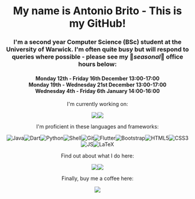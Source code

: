 <h1 align="center"> My name is Antonio Brito - This is my GitHub!</h1>
<h3 align="center">
    I'm a second year Computer Science (BSc) student at the University of Warwick. I'm often quite busy but will respond to queries where possible - please see my 🎄<em>seasonal</em>🎄 office hours below:
</h3>

<h4 align="center">
    Monday 12th - Friday 16th December 13:00-17:00<br>
    Monday 19th - Wednesday 21st December 13:00-17:00<br>
    Wednesday 4th - Friday 6th January 14:00-16:00
</h4>

<p align="center">I'm currently working on:</p>
<p align="center" style="display:flex; justify-content: center; flex-wrap: wrap;"><span></span>
<a href="https://www.butterfly-social.com"><img src="https://img.shields.io/badge/Butterfly-fc62b2?style=for-the-badge"/></a><span> </span>
<a href="https://warwick.guide/"><img src="https://img.shields.io/badge/Warwick.Guide-43cc68?style=for-the-badge"/></a><span> </span>
</p>

<p align="center">I'm proficient in these languages and frameworks:</p>

<p align="center" style="display:flex; justify-content: center; flex-wrap: wrap;">
<span></span>
<img alt="Java" src="https://img.shields.io/badge/Java-F89820?style=for-the-badge&logo=java&logoColor=white"/><span> </span>
<img alt="Dart" src="https://img.shields.io/badge/dart-%230175C2.svg?style=for-the-badge&logo=dart&logoColor=white"/><span></span>
<img alt="Python" src="https://img.shields.io/badge/python-3670A0?style=for-the-badge&logo=python&logoColor=ffdd54"/><span></span>
<img alt="Shell" src="https://img.shields.io/badge/shell_script-%23121011.svg?style=for-the-badge&logo=gnu-bash&logoColor=white"/><span></span>
<img alt="Git" src="https://img.shields.io/badge/git-%23F05033.svg?style=for-the-badge&logo=git&logoColor=white"/><span></span>
<img alt="Flutter" src="https://img.shields.io/badge/Flutter-%2302569B.svg?style=for-the-badge&logo=Flutter&logoColor=white"/><span></span>
<img alt="Bootstrap" src="https://img.shields.io/badge/bootstrap-%23563D7C.svg?style=for-the-badge&logo=bootstrap&logoColor=white"/><span></span>
<img alt="HTML5" src="https://img.shields.io/badge/html5-%23E34F26.svg?style=for-the-badge&logo=html5&logoColor=white"/><span></span>
<img alt="CSS3" src="https://img.shields.io/badge/css3-%231572B6.svg?style=for-the-badge&logo=css3&logoColor=white"/><span></span>
<img alt="JS" src="https://img.shields.io/badge/javascript-%23323330.svg?style=for-the-badge&logo=javascript&logoColor=%23F7DF1E"/><span></span>
<img alt="LaTeX" src="https://img.shields.io/badge/latex-%23008080.svg?style=for-the-badge&logo=latex&logoColor=white"/><span></span>
</p>

<p align="center">Find out about what I do here:</p>

<p align="center" style="display:flex; justify-content: center; flex-wrap: wrap;">
<span></span>
<a href="https://warwick.ac.uk/fac/sci/dcs/"><img src="https://img.shields.io/badge/Warwick_University-621F65?style=for-the-badge"/></a><span> </span>
<a href="https://github.com/SwiftfoxStudios/SwiftfoxStudios/raw/main/CV_A_Brito_Prof.docx"><img src="https://img.shields.io/badge/Curriculum_Vitae-1f244a?style=for-the-badge"/></a><span> </span>

</p>

<p align="center">Finally, buy me a coffee here:</p>

<p align="center" style="display:flex; justify-content: center; flex-wrap: wrap;">
<span></span>
<a href="https://www.buymeacoffee.com/antbr"><img src="https://img.shields.io/badge/Buy%20Me%20a%20Coffee-ffdd00?style=for-the-badge&logo=buy-me-a-coffee&logoColor=black"/></a><span> </span>
</p>
